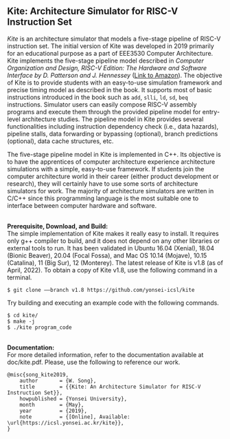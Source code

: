 ## Kite: Architecture Simulator for RISC-V Instruction Set
*Kite* is an architecture simulator that models a five-stage pipeline of RISC-V instruction set.
The initial version of Kite was developed in 2019 primarily for an educational purpose as a part of EEE3530 Computer Architecture.
Kite implements the five-stage pipeline model described in *Computer Organization and Design, RISC-V Edition: The Hardware and Software Interface by D. Patterson and J. Hennessey* ([Link to Amazon](https://www.amazon.com/Computer-Organization-Design-RISC-V-Architecture/dp/0128122757)).
The objective of Kite is to provide students with an easy-to-use simulation framework and precise timing model as described in the book.
It supports most of basic instructions introduced in the book such as `add`, `slli`, `ld`, `sd`, `beq` instructions.
Simulator users can easily compose RISC-V assembly programs and execute them through the provided pipeline model for entry-level architecture studies.
The pipeline model in Kite provides several functionalities including instruction dependency check (i.e., data hazards), pipeline stalls, data forwarding or bypassing (optional), branch predictions (optional), data cache structures, etc.

The five-stage pipeline model in Kite is implemented in C++.
Its objective is to have the apprentices of computer architecture experience architecture simulations with a simple, easy-to-use framework.
If students join the computer architecture world in their career (either product development or research), they will certainly have to use some sorts of architecture simulators for work.
The majority of architecture simulators are written in C/C++ since this programming language is the most suitable one to interface between computer hardware and software.

\
**Prerequisite, Download, and Build:**\
The simple implementation of Kite makes it really easy to install.
It requires only g++ compiler to build, and it does not depend on any other libraries or external tools to run.
It has been validated in Ubuntu 16.04 (Xenial), 18.04 (Bionic Beaver), 20.04 (Focal Fossa), and Mac OS 10.14 (Mojave), 10.15 (Catalina), 11 (Big Sur), 12 (Monterey).
The latest release of Kite is v1.8 (as of April, 2022).
To obtain a copy of Kite v1.8, use the following command in a terminal.
```
$ git clone ––branch v1.8 https://github.com/yonsei-icsl/kite
```

Try building and executing an example code with the following commands.
```
$ cd kite/
$ make -j
$ ./kite program_code
```

\
**Documentation:**\
For more detailed information, refer to the documentation available at doc/kite.pdf. Please, use the following to reference our work.
```
@misc{song_kite2019,
    author       = {W. Song},
    title        = {{Kite: An Architecture Simulator for RISC-V Instruction Set}},
    howpublished = {Yonsei University},
    month        = {May},
    year         = {2019},
    note         = {[Online], Available: \url{https://icsl.yonsei.ac.kr/kite}},
}
```

